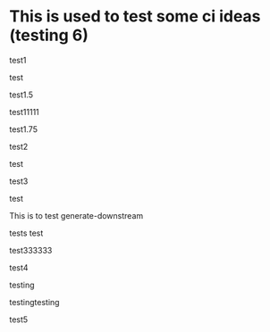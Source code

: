 # This is used to test some ci ideas (testing 6)

test1

test

test1.5

test11111

test1.75

test2

test

test3

test

This is to test generate-downstream

tests test

test333333

test4

testing

testingtesting

test5
